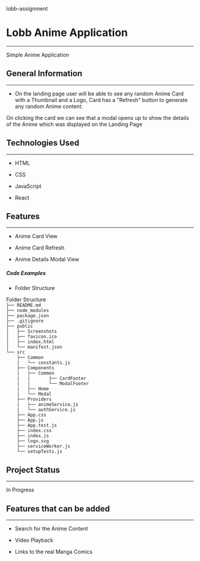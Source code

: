 lobb-assignment

<h1>Lobb Anime Application</h1>
<hr><p>Simple Anime Application</p><h2>General Information</h2>
<hr><ul>
<li>On the landing page user will be able to see any random Anime Card with a Thumbnail and a Logo, Card has a "Refresh" button to generate any random Anime content.</li>
</ul>
<p>On clicking the card we can see that a modal opens up to show the details of the Anime which was displayed on the Landing Page</p><h2>Technologies Used</h2>
<hr><ul>
<li>HTML</li>
</ul><ul>
<li>CSS</li>
</ul><ul>
<li>JavaScript</li>
</ul><ul>
<li>React</li>
</ul><h2>Features</h2>
<hr><ul>
<li>Anime Card View</li>
</ul><ul>
<li>Anime Card Refresh</li>
</ul><ul>
<li>Anime Details Modal View</li>
</ul><h5>Code Examples</h5><ul>
<li>Folder Structure</li>
</ul>
<p>
Folder Structure
<code>
├── README.md
├── node_modules
├── package.json
├── .gitignore
├── public
│   ├── Screenshots
│   ├── favicon.ico
│   ├── index.html
│   └── manifest.json
└── src
    ├── Common
    |   └── constants.js
    ├── Components
    |   ├── Common
    |   |       ├── CardFooter
    |   |       └── ModalFooter
    |   ├── Home
    |   └── Modal
    ├── Providers
    |   ├── animeService.js
    |   └── authService.js 
    ├── App.css
    ├── App.js
    ├── App.test.js
    ├── index.css
    ├── index.js
    ├── logo.svg
    ├── serviceWorker.js
    └── setupTests.js
</code>
</p>
<h2>Project Status</h2>
<hr><p>In Progress</p><h2>Features that can be added</h2>
<hr><ul>
<li>Search for the Anime Content</li>
</ul><ul>
<li>Video Playback</li>
</ul><ul>
<li>Links to the real Manga Comics</li>
</ul>
